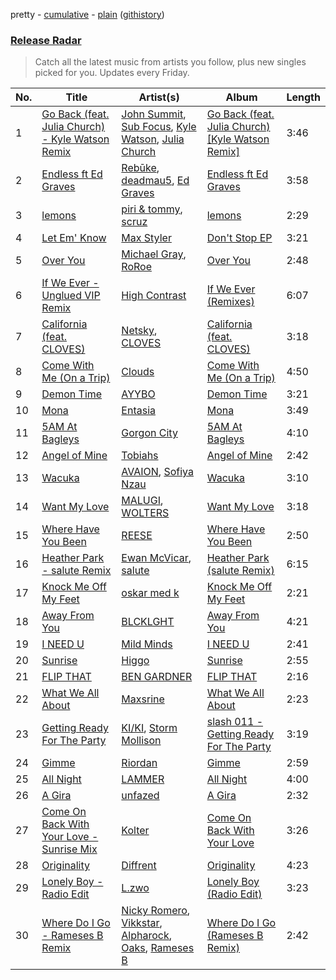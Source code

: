 pretty - [cumulative](/playlists/cumulative/Release%20Radar.md) - [plain](/playlists/plain/37i9dQZEVXbsudmxBFKW7G) ([githistory](https://github.githistory.xyz/vitokorn/spotify-playlist-archive/blob/master/playlists/plain/37i9dQZEVXbsudmxBFKW7G))
### [Release Radar](https://open.spotify.com/playlist/37i9dQZEVXbsudmxBFKW7G)

> Catch all the latest music from artists you follow, plus new singles picked for you. Updates every Friday.

| No. | Title | Artist(s) | Album | Length |
|---|---|---|---|---|
| 1 | [Go Back (feat. Julia Church) - Kyle Watson Remix](https://open.spotify.com/track/4M02PvpMpHzt7zpI9RRLcF) | [John Summit](https://open.spotify.com/artist/7kNqXtgeIwFtelmRjWv205), [Sub Focus](https://open.spotify.com/artist/0QaSiI5TLA4N7mcsdxShDO), [Kyle Watson](https://open.spotify.com/artist/7LJSAfWhO7jhjnewy6pKyZ), [Julia Church](https://open.spotify.com/artist/4dHGNdVhBxCJUyMk9dR727) | [Go Back (feat. Julia Church) [Kyle Watson Remix]](https://open.spotify.com/album/4uYMHC7geGejO4U7pxmvQ1) | 3:46 |
| 2 | [Endless ft Ed Graves](https://open.spotify.com/track/5KnAP0D4wcOBPC6aKw3kDA) | [Rebūke](https://open.spotify.com/artist/113reBz1jA6rVxbXl55mlj), [deadmau5](https://open.spotify.com/artist/2CIMQHirSU0MQqyYHq0eOx), [Ed Graves](https://open.spotify.com/artist/1Kkcm36k22FT1RWcINq4sI) | [Endless ft Ed Graves](https://open.spotify.com/album/611zK1RvfYx0JI8AeoI1Gz) | 3:58 |
| 3 | [lemons](https://open.spotify.com/track/5n92v56rwKAV9YLS3Mv2r7) | [piri & tommy](https://open.spotify.com/artist/2U6J9Q89i1TNhesKreFD65), [scruz](https://open.spotify.com/artist/13ARh4lBiewhrfLrBq7oDn) | [lemons](https://open.spotify.com/album/0mNXu12XcjI4bW5D2czphI) | 2:29 |
| 4 | [Let Em' Know](https://open.spotify.com/track/3bf3tNE3IjOtBsUzUVc9gs) | [Max Styler](https://open.spotify.com/artist/3NKKngINK1tP6BFy0WOyWk) | [Don't Stop EP](https://open.spotify.com/album/75CLnzlKbUiiiNdkiX8F0Z) | 3:21 |
| 5 | [Over You](https://open.spotify.com/track/02qTeGnfpYZbN2rYEriMfU) | [Michael Gray](https://open.spotify.com/artist/2aM5jpQ0WTcQDeHsil8Ihz), [RoRoe](https://open.spotify.com/artist/4MyqYq005M8JuFDJzFd8fl) | [Over You](https://open.spotify.com/album/3qS4uzYLJtb2ehZQm8gT6n) | 2:48 |
| 6 | [If We Ever - Unglued VIP Remix](https://open.spotify.com/track/0b6KX6JqqiFt4T1yWwr4LD) | [High Contrast](https://open.spotify.com/artist/0bxHci3JIhhKA53n8rH3tT) | [If We Ever (Remixes)](https://open.spotify.com/album/3yyGJtGzasr89dJ117h2ML) | 6:07 |
| 7 | [California (feat. CLOVES)](https://open.spotify.com/track/7rEcQbBkgpeipMDvi9xd1z) | [Netsky](https://open.spotify.com/artist/5TgQ66WuWkoQ2xYxaSTnVP), [CLOVES](https://open.spotify.com/artist/355SqtHY4qKt2wIXrWku0c) | [California (feat. CLOVES)](https://open.spotify.com/album/0UiYSVlJTFDNQUXljpEuhw) | 3:18 |
| 8 | [Come With Me (On a Trip)](https://open.spotify.com/track/4Uu850JYiq7CiZ2LysqEm5) | [Clouds](https://open.spotify.com/artist/3f0kobRhjLIHJna3UsEqim) | [Come With Me (On a Trip)](https://open.spotify.com/album/3eIY3WcBuKy2XMq5FIFIY4) | 4:50 |
| 9 | [Demon Time](https://open.spotify.com/track/1DzRtXXDddTl5JQTHSLSn4) | [AYYBO](https://open.spotify.com/artist/0YVquC9RaJLYFNmlJFzkTV) | [Demon Time](https://open.spotify.com/album/1LRKqEptWx2UP4pEV2rjxg) | 3:21 |
| 10 | [Mona](https://open.spotify.com/track/0Y8B1zHNuWZdn2BA4wv3Z9) | [Entasia](https://open.spotify.com/artist/4hhSH03TjHXI2OcnRzBDll) | [Mona](https://open.spotify.com/album/6jBjkj8fn53AqvktVsHNcw) | 3:49 |
| 11 | [5AM At Bagleys](https://open.spotify.com/track/3nKFvxs17ez3awL6S0IS8k) | [Gorgon City](https://open.spotify.com/artist/4VNQWV2y1E97Eqo2D5UTjx) | [5AM At Bagleys](https://open.spotify.com/album/1BJAJAuOKPc5HoNfpzZrIK) | 4:10 |
| 12 | [Angel of Mine](https://open.spotify.com/track/2lFg6N5CQ1lh3kJUHmtEf4) | [Tobiahs](https://open.spotify.com/artist/4eHzBO6qaL2wt35kENSbTs) | [Angel of Mine](https://open.spotify.com/album/1izDlrauAzvtBvSDn83NKf) | 2:42 |
| 13 | [Wacuka](https://open.spotify.com/track/75n9WHWZAzhB59xSjIHly4) | [AVAION](https://open.spotify.com/artist/5oJvmyeWzyeahRtjup3Oys), [Sofiya Nzau](https://open.spotify.com/artist/5Y2FS5YbGf7yRDumzD5nY3) | [Wacuka](https://open.spotify.com/album/4kPcAubNH1FbdaFkoEsALw) | 3:10 |
| 14 | [Want My Love](https://open.spotify.com/track/2MNZoKTpk2jYMIjTKihdaH) | [MALUGI](https://open.spotify.com/artist/50udUOTR7dQUgyPwPuCLM6), [WOLTERS](https://open.spotify.com/artist/3gWrhUgsZptXzw4SHZUgOl) | [Want My Love](https://open.spotify.com/album/65K88KCZBgjznXdSfCUxeE) | 3:18 |
| 15 | [Where Have You Been](https://open.spotify.com/track/2OyestNLBmdbsQJaL9qaVG) | [REESE](https://open.spotify.com/artist/2MRXCqZSMkdI9K46WDWCUX) | [Where Have You Been](https://open.spotify.com/album/1JRNByaZGAA9yrLNXfUKJx) | 2:50 |
| 16 | [Heather Park - salute Remix](https://open.spotify.com/track/12IXYei6KVHIXSOJIL2f8M) | [Ewan McVicar](https://open.spotify.com/artist/4d2NUjh9ZrzG1ZZdhpSDKH), [salute](https://open.spotify.com/artist/1np8xozf7ATJZDi9JX8Dx5) | [Heather Park (salute Remix)](https://open.spotify.com/album/3sXuFwBddm8PW2y9dzpkZa) | 6:15 |
| 17 | [Knock Me Off My Feet](https://open.spotify.com/track/6Xgbgdi7F7BGrZPrYcxFVl) | [oskar med k](https://open.spotify.com/artist/28ntgpEkMU9Zm7F3gLDMhZ) | [Knock Me Off My Feet](https://open.spotify.com/album/26u0sUGviB0cRFSHIQpbs0) | 2:21 |
| 18 | [Away From You](https://open.spotify.com/track/0Z4mJdYEBhfmx7phHtzrUN) | [BLCKLGHT](https://open.spotify.com/artist/4go2W5luQfPng5QNIZPAQl) | [Away From You](https://open.spotify.com/album/0DW4gGPTjXHD39fucATP40) | 4:21 |
| 19 | [I NEED U](https://open.spotify.com/track/0KuEyc7OvadLoAjQ3VwjEU) | [Mild Minds](https://open.spotify.com/artist/3Ka3k9K2WStR52UJVtbJZW) | [I NEED U](https://open.spotify.com/album/4rGozgbbBvNkHLpjtmPnqi) | 2:41 |
| 20 | [Sunrise](https://open.spotify.com/track/0b0Imr7QX4nBWZ0um5O2w8) | [Higgo](https://open.spotify.com/artist/0f1qSxprIDtLaJfIaEJb64) | [Sunrise](https://open.spotify.com/album/4uKJcsKD6n7eanNPWeUE33) | 2:55 |
| 21 | [FLIP THAT](https://open.spotify.com/track/4DJrH2zBTdJ71RwlC0Ey1w) | [BEN GARDNER](https://open.spotify.com/artist/2BD1KazYgDOXiNMU7pLRW5) | [FLIP THAT](https://open.spotify.com/album/1Innh2U11UPmoOTiifQ1Ps) | 2:16 |
| 22 | [What We All About](https://open.spotify.com/track/5sfwZVF81hfet7vqsXht0G) | [Maxsrine](https://open.spotify.com/artist/2s1lJTIBHxZKuG3EC01SZz) | [What We All About](https://open.spotify.com/album/2aqTadfcvHAY4zfW4kG1rN) | 2:23 |
| 23 | [Getting Ready For The Party](https://open.spotify.com/track/6HUZoMili2b3e6X81OPIQd) | [KI/KI](https://open.spotify.com/artist/0UMs6dTf23FC2fHc40fXNS), [Storm Mollison](https://open.spotify.com/artist/6GOV6moAmOS8qzIEvjKoVC) | [slash 011 - Getting Ready For The Party](https://open.spotify.com/album/1xLZI4sXn3cM5NfeilgDh0) | 3:19 |
| 24 | [Gimme](https://open.spotify.com/track/6WbefFOKFX4e22BAhq65Wc) | [Riordan](https://open.spotify.com/artist/68rU1sdZ0HjxjEC5YnSmao) | [Gimme](https://open.spotify.com/album/4dvN32CHvR0D1lFhJ0H0wK) | 2:59 |
| 25 | [All Night](https://open.spotify.com/track/6z0zgDonyxu4NrU06Vq9wk) | [LAMMER](https://open.spotify.com/artist/5XCMynHbftLKbZ0Mp6iHdc) | [All Night](https://open.spotify.com/album/0zb9lr7PqxrUIbqtpYJOeZ) | 4:00 |
| 26 | [A Gira](https://open.spotify.com/track/5QwJtoSfJqEPHlNCm46uex) | [unfazed](https://open.spotify.com/artist/6Wum1TGlR5ndmClcDmHeg0) | [A Gira](https://open.spotify.com/album/2rC25GOtlshiG5XOkXIh1E) | 2:32 |
| 27 | [Come On Back With Your Love - Sunrise Mix](https://open.spotify.com/track/7yTD5MdgZQMIGh6nnRUlg4) | [Kolter](https://open.spotify.com/artist/2Invsp3HSrAeJy4u7Retry) | [Come On Back With Your Love](https://open.spotify.com/album/4jU9hmYyqwY2eurr8BMOmf) | 3:26 |
| 28 | [Originality](https://open.spotify.com/track/6jnHfLxkhW2vzPxGx6LmGO) | [Diffrent](https://open.spotify.com/artist/7mycnkT3eOskxxGbN9skkV) | [Originality](https://open.spotify.com/album/2qWJcKkr0Uo4wZWvpGaESK) | 4:23 |
| 29 | [Lonely Boy - Radio Edit](https://open.spotify.com/track/0yoNW4nLQX8NaIyqgZkZWb) | [L.zwo](https://open.spotify.com/artist/2DDqcRRVt2xLxMYHD7FQk1) | [Lonely Boy (Radio Edit)](https://open.spotify.com/album/4vnfTU5B6yTpUsedT6Jqgs) | 3:23 |
| 30 | [Where Do I Go - Rameses B Remix](https://open.spotify.com/track/2ekVUbP8I4kTS768AQzvIH) | [Nicky Romero](https://open.spotify.com/artist/5ChF3i92IPZHduM7jN3dpg), [Vikkstar](https://open.spotify.com/artist/3wE6Lb4RCyPMoXsnXV0ZPC), [Alpharock](https://open.spotify.com/artist/629Fs7UJp6tWqOYZi8t8ET), [Oaks](https://open.spotify.com/artist/1X2sRzO3K7Uvry9JWbG2iO), [Rameses B](https://open.spotify.com/artist/06EfEcjc0vdvI6VNL0soIO) | [Where Do I Go (Rameses B Remix)](https://open.spotify.com/album/0E65U8gsNoGfNPzX0pzGnF) | 2:42 |